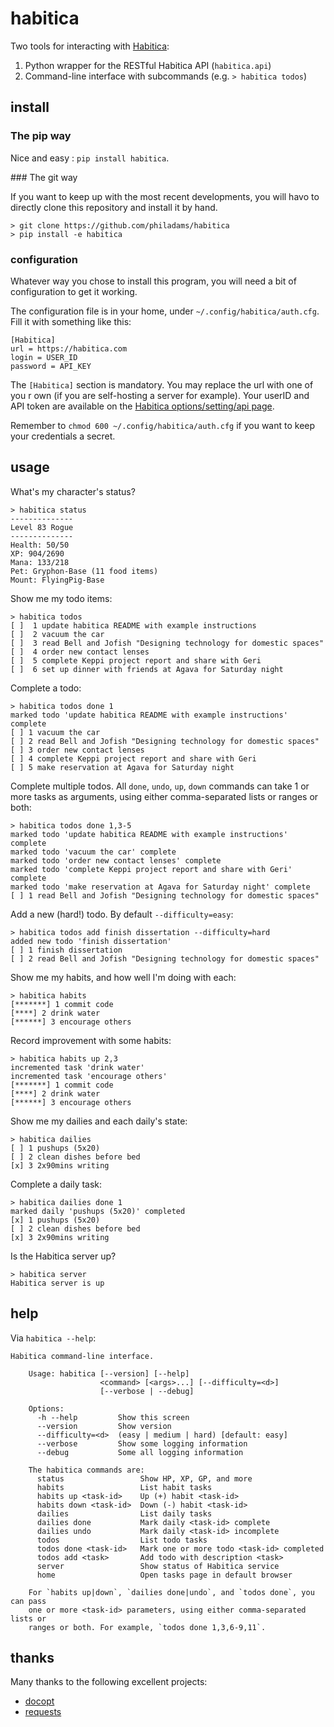 habitica
========

Two tools for interacting with [Habitica](http://habitica.com):

1. Python wrapper for the RESTful Habitica API (`habitica.api`)
2. Command-line interface with subcommands (e.g. `> habitica todos`)

install
-------

### The pip way

Nice and easy : `pip install habitica`.

### The git way

If you want to keep up with the most recent developments, you will havo to
directly clone this repository and install it by hand.

    > git clone https://github.com/philadams/habitica
    > pip install -e habitica

### configuration

Whatever way you chose to install this program, you will need a bit of
configuration to get it working.

The configuration file is in your home, under `~/.config/habitica/auth.cfg`.
Fill it with something like this:
   
    [Habitica]
    url = https://habitica.com
    login = USER_ID
    password = API_KEY

The `[Habitica]` section is mandatory. You may replace the url with one of you
r own (if you are self-hosting a server for example). Your userID and API
token are available on the [Habitica options/setting/api
page](https://habitica.com/#/options/settings/api).

Remember to `chmod 600 ~/.config/habitica/auth.cfg` if you want to keep your
credentials a secret.

usage
-----

What's my character's status?

    > habitica status
    --------------
    Level 83 Rogue
    --------------
    Health: 50/50
    XP: 904/2690
    Mana: 133/218
    Pet: Gryphon-Base (11 food items)
    Mount: FlyingPig-Base

Show me my todo items:

    > habitica todos
    [ ]  1 update habitica README with example instructions
    [ ]  2 vacuum the car
    [ ]  3 read Bell and Jofish "Designing technology for domestic spaces"
    [ ]  4 order new contact lenses
    [ ]  5 complete Keppi project report and share with Geri
    [ ]  6 set up dinner with friends at Agava for Saturday night

Complete a todo:

    > habitica todos done 1
    marked todo 'update habitica README with example instructions' complete
    [ ] 1 vacuum the car
    [ ] 2 read Bell and Jofish "Designing technology for domestic spaces"
    [ ] 3 order new contact lenses
    [ ] 4 complete Keppi project report and share with Geri
    [ ] 5 make reservation at Agava for Saturday night

Complete multiple todos. All `done`, `undo`, `up`, `down` commands can take 1
or more tasks as arguments, using either comma-separated lists or ranges or
both:

    > habitica todos done 1,3-5
    marked todo 'update habitica README with example instructions' complete
    marked todo 'vacuum the car' complete
    marked todo 'order new contact lenses' complete
    marked todo 'complete Keppi project report and share with Geri' complete
    marked todo 'make reservation at Agava for Saturday night' complete
    [ ] 1 read Bell and Jofish "Designing technology for domestic spaces"

Add a new (hard!) todo. By default `--difficulty=easy`:

    > habitica todos add finish dissertation --difficulty=hard
    added new todo 'finish dissertation'
    [ ] 1 finish dissertation
    [ ] 2 read Bell and Jofish "Designing technology for domestic spaces"

Show me my habits, and how well I'm doing with each:

    > habitica habits
    [*******] 1 commit code
    [****] 2 drink water
    [******] 3 encourage others

Record improvement with some habits:

    > habitica habits up 2,3
    incremented task 'drink water'
    incremented task 'encourage others'
    [*******] 1 commit code
    [****] 2 drink water
    [******] 3 encourage others

Show me my dailies and each daily's state:

    > habitica dailies
    [ ] 1 pushups (5x20)
    [ ] 2 clean dishes before bed
    [x] 3 2x90mins writing

Complete a daily task:

    > habitica dailies done 1
    marked daily 'pushups (5x20)' completed
    [x] 1 pushups (5x20)
    [ ] 2 clean dishes before bed
    [x] 3 2x90mins writing

Is the Habitica server up?

    > habitica server
    Habitica server is up

help
----

Via `habitica --help`:

    Habitica command-line interface.

        Usage: habitica [--version] [--help]
                        <command> [<args>...] [--difficulty=<d>]
                        [--verbose | --debug]

        Options:
          -h --help         Show this screen
          --version         Show version
          --difficulty=<d>  (easy | medium | hard) [default: easy]
          --verbose         Show some logging information
          --debug           Some all logging information

        The habitica commands are:
          status                 Show HP, XP, GP, and more
          habits                 List habit tasks
          habits up <task-id>    Up (+) habit <task-id>
          habits down <task-id>  Down (-) habit <task-id>
          dailies                List daily tasks
          dailies done           Mark daily <task-id> complete
          dailies undo           Mark daily <task-id> incomplete
          todos                  List todo tasks
          todos done <task-id>   Mark one or more todo <task-id> completed
          todos add <task>       Add todo with description <task>
          server                 Show status of Habitica service
          home                   Open tasks page in default browser

        For `habits up|down`, `dailies done|undo`, and `todos done`, you can pass
        one or more <task-id> parameters, using either comma-separated lists or
        ranges or both. For example, `todos done 1,3,6-9,11`.

thanks
------

Many thanks to the following excellent projects:

- [docopt](https://github.com/docopt/docopt)
- [requests](https://github.com/kennethreitz/requests)
